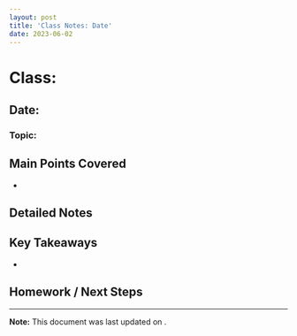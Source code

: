 ```yaml
---
layout: post
title: 'Class Notes: Date'
date: 2023-06-02
---
```


# Class:

## Date:

### Topic:

## Main Points Covered

-

## Detailed Notes

###

## Key Takeaways

-

## Homework / Next Steps

---

**Note:** This document was last updated on .
